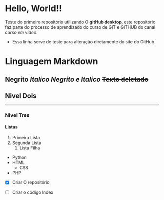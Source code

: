 # Hello, World!!
 Teste do primeiro repositório utilizando O **gitHub desktop**, este repositório faz parte do processo de aprendizado do curso de GIT e GITHUB do canal *curso em video*. 
 - Essa linha serve de teste para alteração diretamente do site do GitHub. 

 # Linguagem Markdown

 **Negrito**
 *Italico*
 ***Negrito e Italico***
 ~~Texto deletado~~
---
 ## Nivel Dois
---
### Nivel Tres

#### Listas 

1. Primeira Lista
2. Segunda Lista
   1. Lista Filha


* Python
* HTML
   * CSS
* PHP


- [x] Criar O repositório
- [ ] Criar o código Index


